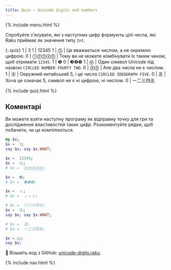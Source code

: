 ```yaml
---
title: Quiz — Unicode digits and numbers
---
```


{% include menu.html %}

Спробуйте з'ясувати, які з наступних цифр формують цілі числа, які Raku приймає як значення типу `Int`.

{:.quiz}
1 | 3
1 | 12345
1 | ⓷ | Це вважається числом, а не окремою цифрою.
0 | ⓵⓶⓷⓸⓹ | Тому ви не можете комбінувати їх таким чином, щоб отримати `12345`.
1 | ❷
0 | ❸❹❺
1 | ㊷ | Один символ Unicode під назвою `CIRCLED NUMBER FOURTY TWO`.
0 | ⓸⓶ | Але два числа не є числом.
1 | ㊄ | Окружний китайський 5, і це число `CIRCLED IDEOGRAPH FIVE`.
0 | 五 | Хоча це означає 5, символ не є ні цифрою, ні числом.
0 | 一二三四五

{% include quiz.html %}

## Коментарі

Ви можете взяти наступну програму як відправну точку для гри та дослідження властивостей таких цифр. Розкоментуйте рядки, щоб побачити, чи це компілюється.

```raku
my $x;
$x =  3;
say $x; say $x.WHAT;

$x =  12345;
$x =  ⓷;
# $x =  ⓵⓶⓷⓸⓹;

$x =  ❷;
# $x =  ❸❹❺;

$x =  ⒌;
# $x =  ⒊⒋⒌;

# $x =  ㊀㊁㊂㊃㊄;
$x =  ㊄;
say $x; say $x.WHAT;

# $x =  五;
# $x =  一二三四五;

$x = ㊷;
say $x;
```

🦋 Візьміть код з GitHub: [unicode-digits.raku](https://github.com/ash/raku-course/blob/master/essentials/numbers/integers/quiz2/unicode-digits.raku).

{% include nav.html %}
